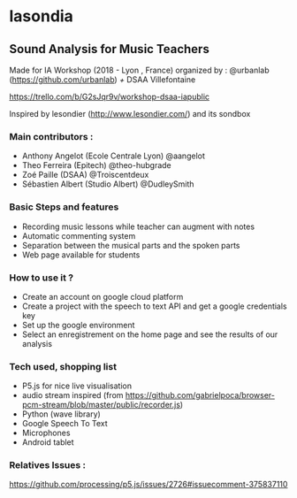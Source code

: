 # lasondia
## Sound Analysis for Music Teachers

Made for IA Workshop (2018 - Lyon , France) organized by : @urbanlab (https://github.com/urbanlab) *+* DSAA Villefontaine

https://trello.com/b/G2sJqr9v/workshop-dsaa-iapublic

Inspired by lesondier (http://www.lesondier.com/) and its sondbox

### Main contributors :
- Anthony Angelot (Ecole Centrale Lyon) @aangelot
- Theo Ferreira (Epitech) @theo-hubgrade
- Zoé Paille (DSAA) @Troiscentdeux
- Sébastien Albert (Studio Albert) @DudleySmith

### Basic Steps and features
- Recording music lessons while teacher can augment with notes
- Automatic commenting system
- Separation between the musical parts and the spoken parts 
- Web page available for students

### How to use it ?
- Create an account on google cloud platform 
- Create a project with the speech to text API and get a google credentials key
- Set up the google environment 
- Select an enregistrement on the home page and see the results of our analysis

### Tech used, shopping list
- P5.js for nice live visualisation
- audio stream inspired (from https://github.com/gabrielpoca/browser-pcm-stream/blob/master/public/recorder.js)
- Python (wave library)
- Google Speech To Text
- Microphones
- Android tablet

### Relatives Issues :
https://github.com/processing/p5.js/issues/2726#issuecomment-375837110

